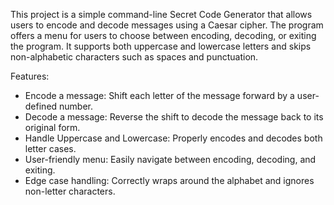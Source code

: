 This project is a simple command-line Secret Code Generator that allows users to encode and decode messages using a Caesar cipher. The program offers a menu for users to choose between encoding, decoding, or exiting the program. It supports both uppercase and lowercase letters and skips non-alphabetic characters such as spaces and punctuation.

Features:

- Encode a message: Shift each letter of the message forward by a user-defined number.
- Decode a message: Reverse the shift to decode the message back to its original form.
- Handle Uppercase and Lowercase: Properly encodes and decodes both letter cases.
- User-friendly menu: Easily navigate between encoding, decoding, and exiting.
- Edge case handling: Correctly wraps around the alphabet and ignores non-letter characters.
